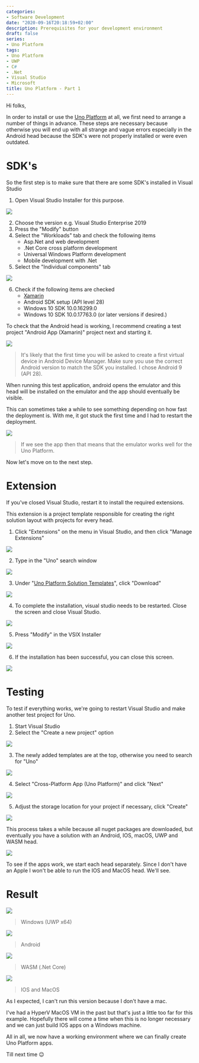 ```yaml
---
categories:
- Software Development
date: "2020-09-16T20:18:59+02:00"
description: Prerequisites for your development environment
draft: false
series:
- Uno Platform
tags:
- Uno Platform
- UWP
- C#
- .Net
- Visual Studio
- Microsoft
title: Uno Platform - Part 1
---
```

Hi folks,

In order to install or use the [Uno Platform](https://platform.uno/) at all, we first need to arrange a number of things in advance. These steps are necessary because otherwise you will end up with all strange and vague errors especially in the Android head because the SDK's were not properly installed or were even outdated.

# SDK's
So the first step is to make sure that there are some SDK's installed in Visual Studio

1. Open Visual Studio Installer for this purpose.

![](/images/2020-09-16.png)

2. Choose the version e.g. Visual Studio Enterprise 2019
3. Press the "Modify" button
4. Select the "Workloads" tab and check the following items
   - Asp.Net and web development
   - .Net Core cross platform development
   - Universal Windows Platform development
   - Mobile development with .Net
 5. Select the "Individual components" tab

 ![](/images/2020-09-16-1.png)

 6. Check if the following items are checked
    - [Xamarin](https://dotnet.microsoft.com/apps/xamarin)
    - Android SDK setup (API level 28)
    - Windows 10 SDK 10.0.16299.0
    - Windows 10 SDK 10.0.17763.0 (or later versions if desired.)
    
    
To check that the Android head is working, I recommend creating a test project "Android App (Xamarin)" project next and starting it.

![](/images/2020-09-16-2-1.png)
> It's likely that the first time you will be asked to create a first virtual device in Android Device Manager. Make sure you use the correct Android version to match the SDK you installed. I chose Android 9 (API 28).

When running this test application, android opens the emulator and this head will be installed on the emulator and the app should eventually be visible. 

This can sometimes take a while to see something depending on how fast the deployment is. With me, it got stuck the first time and I had to restart the deployment.

![](/images/2020-09-16-3.png)
>If we see the app then that means that the emulator works well for the Uno Platform.

Now let's move on to the next step.

# Extension
If you've closed Visual Studio, restart it to install the required extensions.

This extension is a project template responsible for creating the right solution layout with projects for every head. </p>

1. Click "Extensions" on the menu in Visual Studio, and then click "Manage Extensions"

![](/images/2020-09-16-5.png)

2. Type in the "Uno" search window

![](/images/2020-09-16-6.png)

3. Under "[Uno Platform Solution Templates](https://github.com/unoplatform/uno)", click "Download"

![](/images/2020-09-16-7.png)

4. To complete the installation, visual studio needs to be restarted. Close the screen and close Visual Studio.

![](/images/2020-09-16-8.png)

5. Press "Modify" in the VSIX Installer

![](/images/2020-09-16-10.png)

6. If the installation has been successful, you can close this screen.

![](/images/2020-09-16-12.png)

# Testing
To test if everything works, we're going to restart Visual Studio and make another test project for Uno.

1. Start Visual Studio
2. Select the "Create a new project" option

![](/images/2020-09-16-25.png)

3. The newly added templates are at the top, otherwise you need to search for "Uno"

![](/images/2020-09-16-14.png)

4. Select "Cross-Platform App (Uno Platform)" and click "Next"

![](/images/2020-09-16-16.png)

5. Adjust the storage location for your project if necessary, click "Create"

![](/images/2020-09-16-17.png)

This process takes a while because all nuget packages are downloaded, but eventually you have a solution with an Android, IOS, macOS, UWP and WASM head.

![](/images/2020-09-16-19.png)

To see if the apps work, we start each head separately. Since I don't have an Apple I won't be able to run the IOS and MacOS head. We'll see.</p>

# Result

![](/images/2020-09-16-20.png)
> Windows (UWP x64)

![](/images/2020-09-16-21.png)
> Android

![](/images/2020-09-16-22.png)
> WASM (.Net Core)

![](/images/2020-09-16-24.png)
> IOS and MacOS

As I expected, I can't run this version because I don't have a mac.

I've had a HyperV MacOS VM in the past but that's just a little too far for this example. Hopefully there will come a time when this is no longer necessary and we can just build IOS apps on a Windows machine.

All in all, we now have a working environment where we can finally create Uno Platform apps.

Till next time 😉